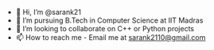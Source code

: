 - 👋 Hi, I’m @sarank21
- 🌱 I’m pursuing B.Tech in Computer Science at IIT Madras
- 💞️ I’m looking to collaborate on C++ or Python projects
- 📫 How to reach me - Email me at sarank2110@gmail.com

<!---
sarank21/sarank21 is a ✨ special ✨ repository because its `README.md` (this file) appears on your GitHub profile.
You can click the Preview link to take a look at your changes.
--->
